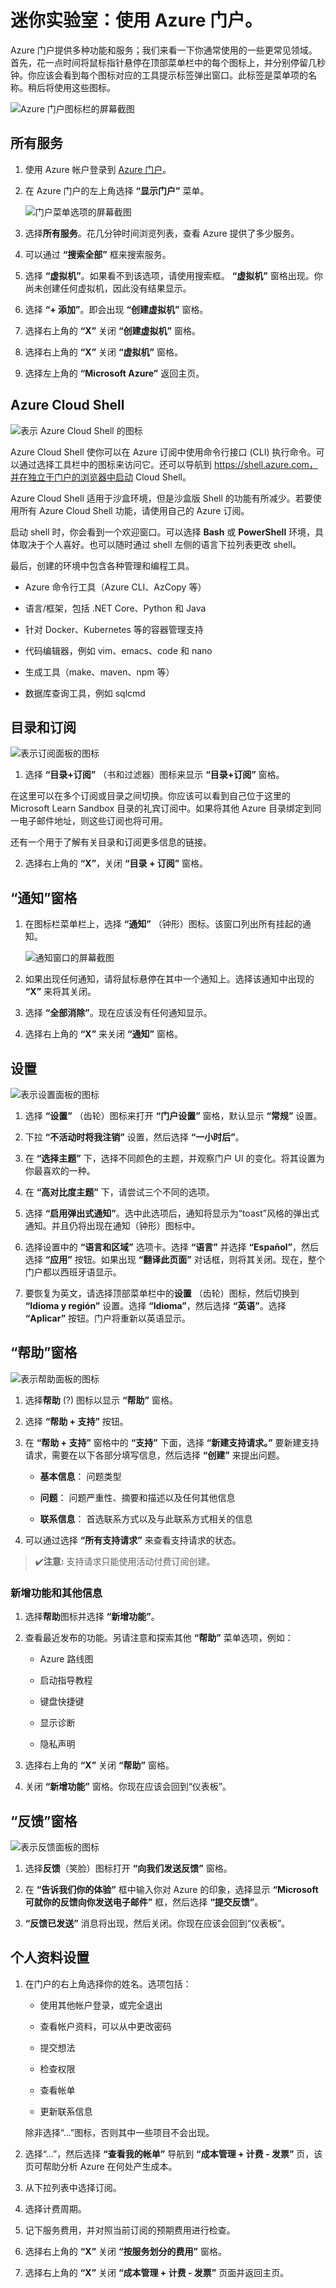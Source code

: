 ﻿# 迷你实验室：使用 Azure 门户。

Azure 门户提供多种功能和服务；我们来看一下你通常使用的一些更常见领域。首先，花一点时间将鼠标指针悬停在顶部菜单栏中的每个图标上，并分别停留几秒钟。你应该会看到每个图标对应的工具提示标签弹出窗口。此标签是菜单项的名称。稍后将使用这些图标。

![Azure 门户图标栏的屏幕截图](../../Linked_Image_Files/5-portal-icon-bar.png)

## 所有服务

1. 使用 Azure 帐户登录到 [Azure 门户](https://portal.azure.com)。

1. 在 Azure 门户的左上角选择 **“显示门户”** 菜单。

     ![门户菜单选项的屏幕截图](../../Linked_Image_Files/5-show-portal-menu.png)

1. 选择**所有服务**。花几分钟时间浏览列表，查看 Azure 提供了多少服务。

1. 可以通过 **“搜索全部”** 框来搜索服务。

1. 选择 **“虚拟机”**。如果看不到该选项，请使用搜索框。 **“虚拟机”** 窗格出现。你尚未创建任何虚拟机，因此没有结果显示。

1. 选择 **“+ 添加”**。即会出现 **“创建虚拟机”** 窗格。

1. 选择右上角的 **“X”** 关闭 **“创建虚拟机”** 窗格。

1. 选择右上角的 **“X”** 关闭 **“虚拟机”** 窗格。

1. 选择左上角的 **“Microsoft Azure”** 返回主页。

## Azure Cloud Shell

![表示 Azure Cloud Shell 的图标](../../Linked_Image_Files/5-cloud-shell-icon.png)

Azure Cloud Shell 使你可以在 Azure 订阅中使用命令行接口 (CLI) 执行命令。可以通过选择工具栏中的图标来访问它。还可以导航到 https://shell.azure.com，并在独立于门户的浏览器中启动 Cloud Shell。

Azure Cloud Shell 适用于沙盒环境，但是沙盒版 Shell 的功能有所减少。若要使用所有 Azure Cloud Shell 功能，请使用自己的 Azure 订阅。

启动 shell 时，你会看到一个欢迎窗口。可以选择 **Bash** 或 **PowerShell** 环境，具体取决于个人喜好。也可以随时通过 shell 左侧的语言下拉列表更改 shell。

最后，创建的环境中包含各种管理和编程工具。

- Azure 命令行工具（Azure CLI、AzCopy 等）

- 语言/框架，包括 .NET Core、Python 和 Java

- 针对 Docker、Kubernetes 等的容器管理支持

- 代码编辑器，例如 vim、emacs、code 和 nano

- 生成工具（make、maven、npm 等）

- 数据库查询工具，例如 sqlcmd

## 目录和订阅

![表示订阅面板的图标](../../Linked_Image_Files/5-subscription-icon.png)

1. 选择 **“目录+订阅”** （书和过滤器）图标来显示 **“目录+订阅”** 窗格。

  在这里可以在多个订阅或目录之间切换。你应该可以看到自己位于这里的 Microsoft Learn Sandbox 目录的礼宾订阅中。如果将其他 Azure 目录绑定到同一电子邮件地址，则这些订阅也将可用。

  还有一个用于了解有关目录和订阅更多信息的链接。

2. 选择右上角的 **“X”**，关闭 **“目录 + 订阅”** 窗格。

## “通知”窗格

1. 在图标栏菜单栏上，选择 **“通知”** （钟形）图标。该窗口列出所有挂起的通知。

    ![通知窗口的屏幕截图](../../Linked_Image_Files/5-notifications-pane.png)

1. 如果出现任何通知，请将鼠标悬停在其中一个通知上。选择该通知中出现的 **“X”** 来将其关闭。

1. 选择 **“全部消除”**。现在应该没有任何通知显示。

1. 选择右上角的 **“X”** 来关闭 **“通知”** 窗格。

## 设置

![表示设置面板的图标](../../Linked_Image_Files/5-settings-icon.png)

1. 选择 **“设置”** （齿轮）图标来打开 **“门户设置”** 窗格，默认显示 **“常规”** 设置。

1. 下拉 **“不活动时将我注销”** 设置，然后选择 **“一小时后”**。

1. 在 **“选择主题”** 下，选择不同颜色的主题，并观察门户 UI 的变化。将其设置为你最喜欢的一种。

1. 在 **“高对比度主题”** 下，请尝试三个不同的选项。

1. 选择 **“启用弹出式通知”**。选中此选项后，通知将显示为“toast”风格的弹出式通知。并且仍将出现在通知（钟形）图标中。

1. 选择设置中的 **“语言和区域”** 选项卡。选择 **“语言”** 并选择 **“Español”**，然后选择 **“应用”** 按钮。如果出现 **“翻译此页面”** 对话框，则将其关闭。现在，整个门户都以西班牙语显示。

1. 要恢复为英文，请选择顶部菜单栏中的**设置** （齿轮）图标，然后切换到 **“Idioma y región”** 设置。选择 **“Idioma”**，然后选择 **“英语”**。选择 **“Aplicar”** 按钮。门户将重新以英语显示。

## “帮助”窗格

![表示帮助面板的图标](../../Linked_Image_Files/5-help-icon.png)

1. 选择**帮助** (?) 图标以显示 **“帮助”** 窗格。

1. 选择 **“帮助 + 支持”** 按钮。

1. 在 **“帮助 + 支持”** 窗格中的 **“支持”** 下面，选择 **“新建支持请求。”** 要新建支持请求，需要在以下各部分填写信息，然后选择 **“创建”** 来提出问题。

    - **基本信息**： 问题类型

    - **问题**： 问题严重性、摘要和描述以及任何其他信息

    - **联系信息**： 首选联系方式以及与此联系方式相关的信息

1. 可以通过选择 **“所有支持请求”** 来查看支持请求的状态。

>:heavy_check_mark:**注意:** 支持请求只能使用活动付费订阅创建。

### 新增功能和其他信息

1. 选择**帮助**图标并选择 **“新增功能”**。

1. 查看最近发布的功能。另请注意和探索其他 **“帮助”** 菜单选项，例如：

    - Azure 路线图

    - 启动指导教程

    - 键盘快捷键

    - 显示诊断

    - 隐私声明

1. 选择右上角的 **“X”** 关闭 **“帮助”** 窗格。

1. 关闭 **“新增功能”** 窗格。你现在应该会回到“仪表板”。

## “反馈”窗格

![表示反馈面板的图标](../../Linked_Image_Files/5-feedback-icon.png)

1. 选择**反馈**（笑脸）图标打开 **“向我们发送反馈”** 窗格。

1. 在 **“告诉我们你的体验”** 框中输入你对 Azure 的印象，选择显示 **“Microsoft 可就你的反馈向你发送电子邮件”** 框，然后选择 **“提交反馈”**。

1. **“反馈已发送”** 消息将出现，然后关闭。你现在应该会回到“仪表板”。

## 个人资料设置

1. 在门户的右上角选择你的姓名。选项包括：

    - 使用其他帐户登录，或完全退出

    - 查看帐户资料，可以从中更改密码

    - 提交想法

    - 检查权限

    - 查看帐单

    - 更新联系信息

    除非选择“...”图标，否则其中一些项目不会出现。

1. 选择“...”，然后选择 **“查看我的帐单”** 导航到 **“成本管理 + 计费 - 发票”** 页，该页可帮助分析 Azure 在何处产生成本。

1. 从下拉列表中选择订阅。

1. 选择计费周期。

1. 记下服务费用，并对照当前订阅的预期费用进行检查。

1. 选择右上角的 **“X”** 关闭 **“按服务划分的费用”** 窗格。

1. 选择右上角的 **“X”** 关闭 **“成本管理 + 计费 - 发票”** 页面并返回主页。
